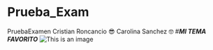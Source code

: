 # Prueba_Exam
PruebaExamen
Cristian Roncancio :sunglasses:
Carolina Sanchez :nerd_face:
#***MI TEMA FAVORITO***
![This is an image](https://upload.wikimedia.org/wikipedia/commons/6/6f/Octicons-terminal.svg)
